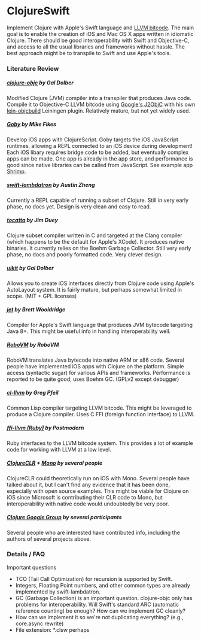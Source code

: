 ClojureSwift
============

Implement Clojure with Apple's Swift language and [LLVM bitcode](http://en.wikipedia.org/wiki/LLVM). The main goal is to enable the creation of iOS and Mac OS X apps written in idiomatic Clojure. There should be good interoperability with Swift and Objective-C, and access to all the usual libraries and frameworks without hassle. The best approach might be to transpile to Swift and use Apple's tools.

### Literature Review

##### [clojure-objc](https://github.com/galdolber/clojure-objc "ClojureObjc") by Gal Dolber
Modified Clojure (JVM) compiler into a transpiler that produces Java code. Compile it to Objective-C LLVM bitcode using [Google's J2ObjC](https://github.com/google/j2objc "J2ObjC") with his own [lein-objcbuild](https://github.com/galdolber/lein-objcbuild "lein-objcbuild plugin") Leiningen plugin. Relatively mature, but not yet widely used.

##### [Goby](https://github.com/mfikes/goby "Goby ClojureScript on iOS") by Mike Fikes
Develop iOS apps with ClojureScript. Goby targets the iOS JavaScript runtimes, allowing a REPL connected to an iOS device during development! Each iOS libary requires bridge code to be added, but eventually complex apps can be made. One app is already in the app store, and performance is good since native libraries can be called from JavaScript. See example app [Shrimp](https://github.com/mfikes/shrimp "Shrimp example Goby app").

##### [swift-lambdatron](https://github.com/austinzheng/swift-lambdatron/ "Swift Lambdatron") by Austin Zheng 
Currently a REPL capable of running a subset of Clojure. Still in very early phase, no docs yet. Design is very clean and easy to read.

##### [tocatta](https://github.com/jduey/toccata "Tocatta Clojure to Native Compiler") by Jim Duey
Clojure subset compiler written in C and targeted at the Clang compiler (which happens to be the default for Apple's XCode). It produces native binaries.  It currently relies on the Boehm Garbage Collector. Still very early phase, no docs and poorly formatted code. Very clever design.

##### [uikit](https://github.com/galdolber/uikit "Clojure UIKit") by Gal Dolber
Allows you to create iOS interfaces directly from Clojure code using Apple's AutoLayout system. It is fairly mature, but perhaps somewhat limited in scope. (MIT + GPL licenses)

##### [jet](https://github.com/brettwooldridge/jet "jet Swift-to-JVM bytecode compiler") by Brett Wooldridge
Compiler for Apple's Swift language that produces JVM bytecode targeting Java 8+. This might be useful info in handling interoperability well.

##### [RoboVM](https://github.com/robovm/robovm "RoboVM Ahead of time JVM compiler") by RoboVM
RoboVM translates Java bytecode into native ARM or x86 code. Several people have implemented iOS apps with Clojure on the platform. Simple access (syntactic sugar) for various APIs and frameworks. Performance is reported to be quite good, uses Boehm GC. (GPLv2 except debugger)

##### [cl-llvm](https://github.com/sellout/CL-LLVM "CL-LLVM") by Greg Pfeil
Common Lisp compiler targeting LLVM bitcode. This might be leveraged to produce a Clojure compiler. Uses C FFI (foreign function interface) to LLVM.

##### [ffi-llvm (Ruby)](https://github.com/postmodern/ffi-llvm "FFI LLVM") by Postmodern
Ruby interfaces to the LLVM bitcode system. This provides a lot of example code for working with LLVM at a low level.

##### [ClojureCLR](https://github.com/clojure/clojure-clr) + [Mono](http://xamarin.com/platform) by several people
ClojureCLR could theoretically run on iOS with Mono. Several people have talked about it, but I can't find any evidence that it has been done, especially with open source examples. This might be viable for Clojure on iOS since Microsoft is contributing their CLR code to Mono, but interoperability with native code would undoubtedly be very poor.

##### [Clojure Google Group](https://groups.google.com/forum/#!searchin/clojure/swift/clojure/HaswRFJw29g/sH1xGpitmNgJ) by several participants
Several people who are interested have contributed info, including the authors of several projects above.

### Details / FAQ
Important questions

* TCO (Tail Call Optimization) for recursion is supported by Swift.
* Integers, Floating Point numbers, and other common types are already implemented by swift-lambdatron.
* GC (Garbage Collection) is an important question. clojure-objc only has problems for interoperability. Will Swift's standard ARC (automatic reference counting) be enough? How can we implement GC cleanly?
* How can we implement it so we're not duplicating everything? (e.g., core.async rewrite)
* File extension: *.clsw perhaps



